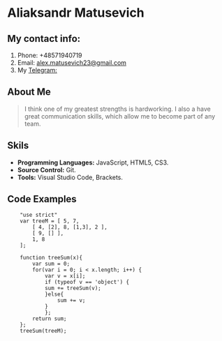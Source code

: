 # Aliaksandr Matusevich
## My contact info:
1. Phone: +48571940719
2. Email: alex.matusevich23@gmail.com
3. My [Telegram:](https://t.me/AleksandrMatusevich)
## About Me
> I think one of my greatest strengths is hardworking. I also a have great communication skills, which allow me to become part of any team.
## Skils
*	**Programming Languages:** JavaScript, HTML5, CS3.
*	**Source Control:** Git.
*	**Tools:** Visual Studio Code, Brackets.
## Code Examples
```
    "use strict"
    var treeM = [ 5, 7, 
        [ 4, [2], 8, [1,3], 2 ], 
        [ 9, [] ], 
        1, 8
    ];

    function treeSum(x){
        var sum = 0;
        for(var i = 0; i < x.length; i++) {
            var v = x[i];
            if (typeof v == 'object') {
            sum += treeSum(v);
            }else{
                sum += v;
            }
            }; 
        return sum;  
    };
    treeSum(treeM);
```